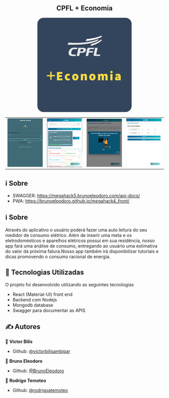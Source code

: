 <h2 align="center">CPFL + Economia</h2>

<p align="center">
  <img src="docs/logo.png" width="300" heigth="300">
</p>

<table>
  <tr>
    <td><img src="docs/login.png" width="200"></td>
    <td><img src="docs/home.png" width="200"></td>
    <td><img src="docs/leitura.png" width="200"></td>
    <td><img src="docs/cadastro.png" width="200"></td>
  </tr>
</table>

## :information_source: Sobre
- SWAGGER: <a href="https://megahack5.brunoeleodoro.com/api-docs/">https://megahack5.brunoeleodoro.com/api-docs/</a>
- PWA: <a href="https://brunoeleodoro.github.io/megahack4_front/">https://brunoeleodoro.github.io/megahack4_front/</a>

## :information_source: Sobre

Através do aplicativo o usuário poderá fazer uma auto leitura do seu medidor de consumo elétrico. Além de inserir uma meta e os eletrodomésticos e aparelhos elétricos possui em sua residência, nosso app fará uma análise de consumo, entregando ao usuário uma estimativa do valor da próxima fatura.Nosso app também irá disponibilizar tutoriais e dicas promovendo o consumo racional de energia.


## :rocket: Tecnologias Utilizadas

O projeto foi desenvolvido utilizando as seguintes tecnologias

- React (Material-UI) front end
- Backend com Nodejs
- Mongodb database
- Swagger para documentar as APIS

## ✍ Autores

👤 **Victor Bilis**

* Github: [@victorbilisambipar](https://github.com/victorbilisambipar)

👤 **Bruno Eleodoro**

* Github: [@BrunoEleodoro]( https://github.com/BrunoEleodoro)

👤 **Rodrigo Temoteo**

* Github: [@rodrigoatemoteo]( https://github.com/rodrigoatemoteo)
